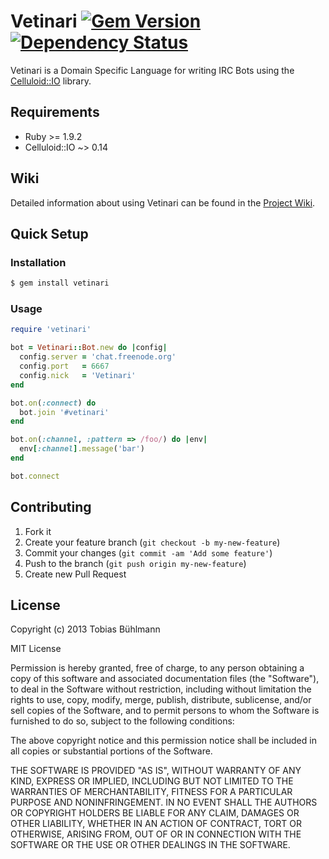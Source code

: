 # Vetinari [![Gem Version](https://badge.fury.io/rb/vetinari.png)](http://badge.fury.io/rb/vetinari) [![Dependency Status](https://gemnasium.com/tbuehlmann/vetinari.png)](https://gemnasium.com/tbuehlmann/vetinari)
Vetinari is a Domain Specific Language for writing IRC Bots using the [Celluloid::IO](https://github.com/celluloid/celluloid-io "Celluloid::IO") library.

## Requirements
- Ruby >= 1.9.2
- Celluloid::IO ~> 0.14

## Wiki
Detailed information about using Vetinari can be found in the [Project Wiki](https://github.com/tbuehlmann/vetinari/wiki).

## Quick Setup

### Installation
```sh
$ gem install vetinari
```

### Usage
```ruby
require 'vetinari'

bot = Vetinari::Bot.new do |config|
  config.server = 'chat.freenode.org'
  config.port   = 6667
  config.nick   = 'Vetinari'
end

bot.on(:connect) do
  bot.join '#vetinari'
end

bot.on(:channel, :pattern => /foo/) do |env|
  env[:channel].message('bar')
end

bot.connect
```

## Contributing

1. Fork it
2. Create your feature branch (`git checkout -b my-new-feature`)
3. Commit your changes (`git commit -am 'Add some feature'`)
4. Push to the branch (`git push origin my-new-feature`)
5. Create new Pull Request

## License
Copyright (c) 2013 Tobias Bühlmann

MIT License

Permission is hereby granted, free of charge, to any person obtaining
a copy of this software and associated documentation files (the
"Software"), to deal in the Software without restriction, including
without limitation the rights to use, copy, modify, merge, publish,
distribute, sublicense, and/or sell copies of the Software, and to
permit persons to whom the Software is furnished to do so, subject to
the following conditions:

The above copyright notice and this permission notice shall be
included in all copies or substantial portions of the Software.

THE SOFTWARE IS PROVIDED "AS IS", WITHOUT WARRANTY OF ANY KIND,
EXPRESS OR IMPLIED, INCLUDING BUT NOT LIMITED TO THE WARRANTIES OF
MERCHANTABILITY, FITNESS FOR A PARTICULAR PURPOSE AND
NONINFRINGEMENT. IN NO EVENT SHALL THE AUTHORS OR COPYRIGHT HOLDERS BE
LIABLE FOR ANY CLAIM, DAMAGES OR OTHER LIABILITY, WHETHER IN AN ACTION
OF CONTRACT, TORT OR OTHERWISE, ARISING FROM, OUT OF OR IN CONNECTION
WITH THE SOFTWARE OR THE USE OR OTHER DEALINGS IN THE SOFTWARE.
